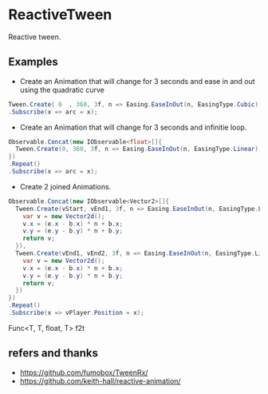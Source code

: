 # ReactiveTween
Reactive tween.

## Examples
- Create an Animation that will change for 3 seconds and ease in and out using the quadratic curve
```cs
Tween.Create( 0  , 360, 3f, n => Easing.EaseInOut(n, EasingType.Cubic))
.Subscribe(x => arc = x);
```

- Create an Animation that will change for 3 seconds and infinitie loop.
```cs
Observable.Concat(new IObservable<float>[]{
  Tween.Create(0, 360, 3f, n => Easing.EaseInOut(n, EasingType.Linear)),
})
.Repeat()
.Subscribe(x => arc = x);
```
- Create 2 joined Animations.
```cs
Observable.Concat(new IObservable<Vector2>[]{
  Tween.Create(vStart, vEnd1, 3f, n => Easing.EaseInOut(n, EasingType.Linear), (b, e, n) =>{
    var v = new Vector2d();
    v.x = (e.x - b.x) * n + b.x;
    v.y = (e.y - b.y) * n + b.y;
    return v;
  }),
  Tween.Create(vEnd1, vEnd2, 3f, n => Easing.EaseInOut(n, EasingType.Linear), (b, e, n) =>{
    var v = new Vector2d();
    v.x = (e.x - b.x) * n + b.x;
    v.y = (e.y - b.y) * n + b.y;
    return v;
  })  
})
.Repeat()
.Subscribe(x => vPlayer.Position = x);
```

Func<T, T, float, T> f2t

## refers and thanks
- https://github.com/fumobox/TweenRx/
- https://github.com/keith-hall/reactive-animation/
